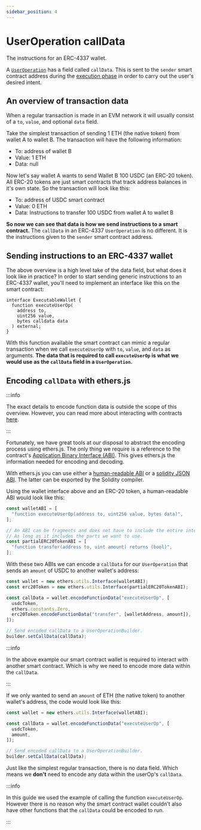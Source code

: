 ```yaml
---
sidebar_position: 4
---
```


# UserOperation callData

The instructions for an ERC-4337 wallet.

<head>
  <meta name="title" content="Overview of UserOperation callData in ERC-4337 | Stackup" />
  <meta name="og:title" content="Overview of UserOperation callData in ERC-4337 | Stackup" />
  <meta name="description" content="Learn how transaction data is sent and encoded in EIP-4337 UserOperation objects." />
  <meta name="og:description" content="Learn how transaction data is sent and encoded in EIP-4337 UserOperation objects." />
  <meta name="keywords" content="executeUserOp,
    ERC-4337 callData,
    example UserOperation,
    UserOperation callData,
    call data,
    EIP-4337,
    stackup,
    smart contract wallet,
    account abstraction" />
  <meta name="og:keywords" content="executeUserOp,
    ERC-4337 callData,
    example UserOperation,
    UserOperation callData,
    call data,
    EIP-4337,
    stackup,
    smart contract wallet,
    account abstraction" />
</head>

A [`UserOperation`](../packages/client-sdk/useroperation.md#useroperation-1) has a field called `callData`. This is sent to the `sender` smart contract address during the [execution phase](../introduction/erc-4337-overview.md#entrypoint) in order to carry out the user's desired intent.

## An overview of transaction data

When a regular transaction is made in an EVM network it will usually consist of a `to`, `value`, and optional `data` field.

Take the simplest transaction of sending 1 ETH (the native token) from wallet A to wallet B. The transaction will have the following information:

- To: address of wallet B
- Value: 1 ETH
- Data: null

Now let's say wallet A wants to send Wallet B 100 USDC (an ERC-20 token). All ERC-20 tokens are just smart contracts that track address balances in it's own state. So the transaction will look like this:

- To: address of USDC smart contract
- Value: 0 ETH
- Data: Instructions to transfer 100 USDC from wallet A to wallet B

**So now we can see that data is how we send instructions to a smart contract.** The `callData` in an ERC-4337 `UserOperation` is no different. It is the instructions given to the `sender` smart contract address.

## Sending instructions to an ERC-4337 wallet

The above overview is a high level take of the data field, but what does it look like in practice? In order to start sending generic instructions to an ERC-4337 wallet, you'll need to implement an interface like this on the smart contract:

```solidity
interface ExecutableWallet {
  function executeUserOp(
    address to,
    uint256 value,
    bytes calldata data
  ) external;
}

```

With this function available the smart contract can mimic a regular transaction when we call `executeUserOp` with `to`, `value`, and `data` as arguments. **The data that is required to call `executeUserOp` is what we would use as the `callData` field in a `UserOperation`.**

## Encoding `callData` with ethers.js

:::info

The exact details to encode function data is outside the scope of this overview. However, you can read more about interacting with contracts [here](https://ethereum.stackexchange.com/questions/234/what-is-an-abi-and-why-is-it-needed-to-interact-with-contracts).

:::

Fortunately, we have great tools at our disposal to abstract the encoding process using ethers.js. The only thing we require is a reference to the contract's [Application Binary Interface (ABI)](https://docs.ethers.io/v5/api/utils/abi/#application-binary-interface). This gives ethers.js the information needed for encoding and decoding.

With ethers.js you can use either a [human-readable ABI](https://docs.ethers.io/v5/api/utils/abi/formats/#abi-formats--human-readable-abi) or a [solidity JSON ABI](https://docs.ethers.io/v5/api/utils/abi/formats/#abi-formats--solidity). The latter can be exported by the Solidity compiler.

Using the wallet interface above and an ERC-20 token, a human-readable ABI would look like this:

```typescript
const walletABI = [
  "function executeUserOp(address to, uint256 value, bytes data)",
];

// An ABI can be fragments and does not have to include the entire interface.
// As long as it includes the parts we want to use.
const partialERC20TokenABI = [
  "function transfer(address to, uint amount) returns (bool)",
];
```

With these two ABIs we can encode a `callData` for our `UserOperation` that sends an `amount` of USDC to another wallet's address:

```typescript
const wallet = new ethers.utils.Interface(walletABI);
const erc20Token = new ethers.utils.Interface(partialERC20TokenABI);

const callData = wallet.encodeFunctionData("executeUserOp", [
  usdcToken,
  ethers.constants.Zero,
  erc20Token.encodeFunctionData("transfer", [walletAddress, amount]),
]);

// Send encoded callData to a UserOperationBuilder.
builder.setCallData(callData);
```

:::info

In the above example our smart contract wallet is required to interact with another smart contract. Which is why we need to encode more data within the `callData`.

:::

If we only wanted to send an `amount` of ETH (the native token) to another wallet's address, the code would look like this:

```typescript
const wallet = new ethers.utils.Interface(walletABI);

const callData = wallet.encodeFunctionData("executeUserOp", [
  usdcToken,
  amount,
]);

// Send encoded callData to a UserOperationBuilder.
builder.setCallData(callData);
```

Just like the simplest regular transaction, there is no data field. Which means we **don't** need to encode any data within the userOp's `callData`.

:::info

In this guide we used the example of calling the function `executeUserOp`. However there is no reason why the smart contract wallet couldn't also have other functions that the `callData` could be encoded to run.

:::
